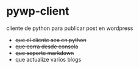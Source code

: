 # pywp-client


cliente de python para publicar post en wordpress

* ~~que el cliente sea en python~~
* ~~que corra desde consola~~
* ~~que soporte markdown~~
* que actualize varios blogs


